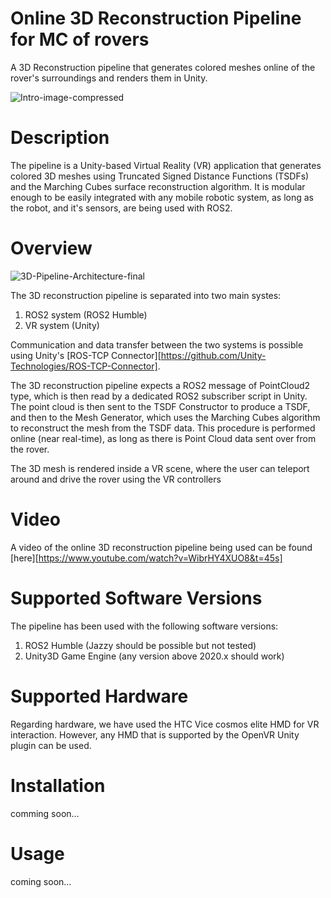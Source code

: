 # Online 3D Reconstruction Pipeline for MC of rovers

A 3D Reconstruction pipeline that generates colored meshes online of the rover's surroundings and renders them in Unity. 

![Intro-image-compressed](https://github.com/user-attachments/assets/082b9080-b679-4d4e-b4d4-0464d60abec7)

# Description

The pipeline is a Unity-based Virtual Reality (VR) application that generates colored 3D meshes using Truncated Signed Distance Functions (TSDFs) and the Marching Cubes surface reconstruction algorithm. It is modular enough to be easily integrated with any mobile robotic system, as long as the robot, and it's sensors, are being used with ROS2. 

# Overview

![3D-Pipeline-Architecture-final](https://github.com/user-attachments/assets/d900895e-7b0d-457b-8be2-abffc40b6b0b)

The 3D reconstruction pipeline is separated into two main systes:

1. ROS2 system (ROS2 Humble)
2. VR system (Unity)

Communication and data transfer between the two systems is possible using Unity's [ROS-TCP Connector][https://github.com/Unity-Technologies/ROS-TCP-Connector]. 

The 3D reconstruction pipeline expects a ROS2 message of PointCloud2 type, which is then read by a dedicated ROS2 subscriber script in Unity. The point cloud is then sent to the TSDF Constructor to produce a TSDF, and then to the Mesh Generator, which uses the Marching Cubes algorithm to reconstruct the mesh from the TSDF data. This procedure is performed online (near real-time), as long as there is Point Cloud data sent over from the rover. 

The 3D mesh is rendered inside a VR scene, where the user can teleport around and drive the rover using the VR controllers


# Video

A video of the online 3D reconstruction pipeline being used can be found [here][https://www.youtube.com/watch?v=WibrHY4XUO8&t=45s]

# Supported Software Versions

The pipeline has been used with the following software versions:

1. ROS2 Humble (Jazzy should be possible but not tested)
2. Unity3D Game Engine (any version above 2020.x should work)

# Supported Hardware 

Regarding hardware, we have used the HTC Vice cosmos elite HMD for VR interaction. However, any HMD that is supported by the OpenVR Unity plugin can be used. 

# Installation

comming soon...

# Usage

coming soon...
